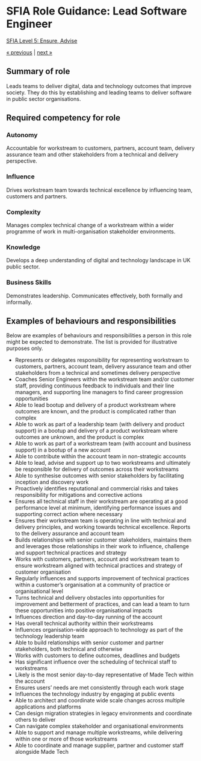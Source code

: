 # SFIA Role Guidance: Lead Software Engineer

[SFIA Level 5: Ensure, Advise](https://sfia-online.org/en/sfia-7/responsibilities/level-5)

[&laquo; previous](senior_software_engineer.md) | [next &raquo;](principal_technologist.md)

## Summary of role

Leads teams to deliver digital, data and technology outcomes that improve society. They do this by establishing and leading teams to deliver software in public sector organisations.

## Required competency for role

### Autonomy

Accountable for workstream to customers, partners, account team, delivery assurance team and other stakeholders from a technical and delivery perspective.

### Influence

Drives workstream team towards technical excellence by influencing team, customers and partners.

### Complexity

Manages complex technical change of a workstream within a wider programme of work in multi-organisation stakeholder environments.

### Knowledge

Develops a deep understanding of digital and technology landscape in UK public sector.

### Business Skills

Demonstrates leadership. Communicates effectively, both formally and informally.

## Examples of behaviours and responsibilities

Below are examples of behaviours and responsibilities a person in this role might be expected to demonstrate. The list is provided for illustrative purposes only.

- Represents or delegates responsibility for representing workstream to customers, partners, account team, delivery assurance team and other stakeholders from a technical and sometimes delivery perspective
- Coaches Senior Engineers within the workstream team and/or customer staff, providing continuous feedback to individuals and their line managers, and supporting line managers to find career progression opportunities
- Able to lead bootup and delivery of a product workstream where outcomes are known, and the product is complicated rather than complex
- Able to work as part of a leadership team (with delivery and product support) in a bootup and delivery of a product workstream where outcomes are unknown, and the product is complex
- Able to work as part of a workstream team (with account and business support) in a bootup of a new account
- Able to contribute within the account team in non-strategic accounts
- Able to lead, advise and support up to two workstreams and ultimately be responsible for delivery of outcomes across their workstreams
- Able to synthesise outcomes with senior stakeholders by facilitating inception and discovery work
- Proactively identifies reputational and commercial risks and takes responsibility for mitigations and corrective actions
- Ensures all technical staff in their workstream are operating at a good performance level at minimum, identifying performance issues and supporting correct action where necessary
- Ensures their workstream team is operating in line with technical and delivery principles, and working towards technical excellence. Reports to the delivery assurance and account team
- Builds relationships with senior customer stakeholders, maintains them and leverages those relationships in their work to influence, challenge and support technical practices and strategy
- Works with customers, partners, account and workstream team to ensure workstream aligned with technical practices and strategy of customer organisation
- Regularly influences and supports improvement of technical practices within a customer’s organisation at a community of practice or organisational level
- Turns technical and delivery obstacles into opportunities for improvement and betterment of practices, and can lead a team to turn these opportunities into positive organisational impacts
- Influences direction and day-to-day running of the account
- Has overall technical authority within their workstreams
- Influences organisation-wide approach to technology as part of the technology leadership team
- Able to build relationships with senior customer and partner stakeholders, both technical and otherwise
- Works with customers to define outcomes, deadlines and budgets
- Has significant influence over the scheduling of technical staff to workstreams
- Likely is the most senior day-to-day representative of Made Tech within the account
- Ensures users’ needs are met consistently through each work stage
- Influences the technology industry by engaging at public events
- Able to architect and coordinate wide scale changes across multiple applications and platforms
- Can design migration strategies in legacy environments and coordinate others to deliver
- Can navigate complex stakeholder and organisational environments
- Able to support and manage multiple workstreams, while delivering within one or more of those workstreams
- Able to coordinate and manage supplier, partner and customer staff alongside Made Tech
